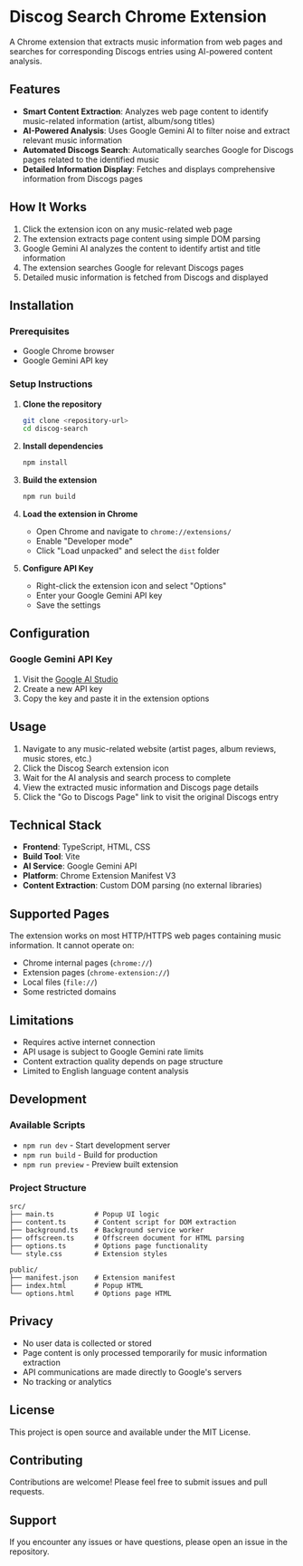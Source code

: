 # Discog Search Chrome Extension

A Chrome extension that extracts music information from web pages and searches for corresponding Discogs entries using AI-powered content analysis.

## Features

- **Smart Content Extraction**: Analyzes web page content to identify music-related information (artist, album/song titles)
- **AI-Powered Analysis**: Uses Google Gemini AI to filter noise and extract relevant music information
- **Automated Discogs Search**: Automatically searches Google for Discogs pages related to the identified music
- **Detailed Information Display**: Fetches and displays comprehensive information from Discogs pages

## How It Works

1. Click the extension icon on any music-related web page
2. The extension extracts page content using simple DOM parsing
3. Google Gemini AI analyzes the content to identify artist and title information
4. The extension searches Google for relevant Discogs pages
5. Detailed music information is fetched from Discogs and displayed

## Installation

### Prerequisites

- Google Chrome browser
- Google Gemini API key

### Setup Instructions

1. **Clone the repository**
   ```bash
   git clone <repository-url>
   cd discog-search
   ```

2. **Install dependencies**
   ```bash
   npm install
   ```

3. **Build the extension**
   ```bash
   npm run build
   ```

4. **Load the extension in Chrome**
   - Open Chrome and navigate to `chrome://extensions/`
   - Enable "Developer mode"
   - Click "Load unpacked" and select the `dist` folder

5. **Configure API Key**
   - Right-click the extension icon and select "Options"
   - Enter your Google Gemini API key
   - Save the settings

## Configuration

### Google Gemini API Key

1. Visit the [Google AI Studio](https://makersuite.google.com/app/apikey)
2. Create a new API key
3. Copy the key and paste it in the extension options

## Usage

1. Navigate to any music-related website (artist pages, album reviews, music stores, etc.)
2. Click the Discog Search extension icon
3. Wait for the AI analysis and search process to complete
4. View the extracted music information and Discogs page details
5. Click the "Go to Discogs Page" link to visit the original Discogs entry

## Technical Stack

- **Frontend**: TypeScript, HTML, CSS
- **Build Tool**: Vite
- **AI Service**: Google Gemini API
- **Platform**: Chrome Extension Manifest V3
- **Content Extraction**: Custom DOM parsing (no external libraries)

## Supported Pages

The extension works on most HTTP/HTTPS web pages containing music information. It cannot operate on:

- Chrome internal pages (`chrome://`)
- Extension pages (`chrome-extension://`)
- Local files (`file://`)
- Some restricted domains

## Limitations

- Requires active internet connection
- API usage is subject to Google Gemini rate limits
- Content extraction quality depends on page structure
- Limited to English language content analysis

## Development

### Available Scripts

- `npm run dev` - Start development server
- `npm run build` - Build for production
- `npm run preview` - Preview built extension

### Project Structure

```
src/
├── main.ts          # Popup UI logic
├── content.ts       # Content script for DOM extraction
├── background.ts    # Background service worker
├── offscreen.ts     # Offscreen document for HTML parsing
├── options.ts       # Options page functionality
└── style.css        # Extension styles

public/
├── manifest.json    # Extension manifest
├── index.html       # Popup HTML
└── options.html     # Options page HTML
```

## Privacy

- No user data is collected or stored
- Page content is only processed temporarily for music information extraction
- API communications are made directly to Google's servers
- No tracking or analytics

## License

This project is open source and available under the MIT License.

## Contributing

Contributions are welcome! Please feel free to submit issues and pull requests.

## Support

If you encounter any issues or have questions, please open an issue in the repository.